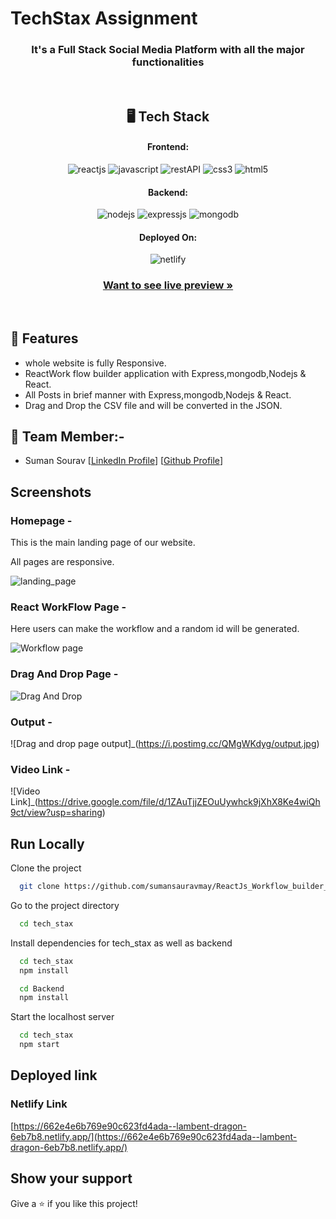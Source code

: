 # TechStax Assignment

<h3 align="center">It's a Full Stack Social Media Platform with all the major functionalities</h3>

<br/>

<h2 align="center">🖥️ Tech Stack</h2>

<h4 align="center">Frontend:</h4>
<p align="center">
  <img src="https://img.shields.io/badge/React (18.2.0)-20232A?style=for-the-badge&logo=react&logoColor=61DAFB" alt="reactjs" />
  <img src="https://img.shields.io/badge/JavaScript-323330?style=for-the-badge&logo=javascript&logoColor=F7DF1E" alt="javascript" />
  <img src="https://img.shields.io/badge/Rest_API-02303A?style=for-the-badge&logo=react-router&logoColor=white" alt="restAPI" />
  <img src="https://img.shields.io/badge/CSS3-1572B6?style=for-the-badge&logo=css3&logoColor=white" alt="css3" />
  <img src="https://img.shields.io/badge/HTML5-E34F26?style=for-the-badge&logo=html5&logoColor=white" alt="html5" />
</p>
<h4 align="center">Backend:</h4>

<p align="center">
  <img src="https://img.shields.io/badge/Node.js (16.14.2)-339933?style=for-the-badge&logo=nodedotjs&logoColor=white" alt="nodejs" />
  <img src="https://img.shields.io/badge/Express.js (4.18.1)-000000?style=for-the-badge&logo=express&logoColor=white" alt="expressjs" />
  <img src="https://img.shields.io/badge/MongoDB (6.0)-4EA94B?style=for-the-badge&logo=mongodb&logoColor=white" alt="mongodb" />
</p>

<h4 align="center">Deployed On:</h4>

<p align="center">
  <img src="https://i.postimg.cc/sgTZd54P/netlify.jpg" alt="netlify" />
</p>

<h3 align="center"><a href="https://662e4e6b769e90c623fd4ada--lambent-dragon-6eb7b8.netlify.app/"><strong>Want to see live preview »</strong></a></h3>

<br/>

## 🚀 Features
-   whole website is fully Responsive.
-   ReactWork flow builder application with Express,mongodb,Nodejs & React.
-   All Posts in brief manner with Express,mongodb,Nodejs & React.
-   Drag and Drop the CSV file and will be converted in the JSON.


## 🚀 Team Member:-

-   Suman Sourav [[LinkedIn Profile](https://www.linkedin.com/in/suman-saurav-06896b231/)] [[Github Profile](https://github.com/sumansauravmay/)]


## Screenshots

### Homepage -

This is the main landing page of our website.

All pages are responsive.

![landing_page](https://i.postimg.cc/Dz9FKd65/landing.jpg)


### React WorkFlow Page -

Here users can make the workflow and a random id will be generated.
 
 ![Workflow page](https://i.postimg.cc/Dz9FKd65/landing.jpg)

### Drag And Drop Page -

![Drag And Drop](https://i.postimg.cc/RFxrYCCD/draganddrop.jpg)

### Output -

![Drag and drop page output]_(https://i.postimg.cc/QMgWKdyg/output.jpg)

### Video Link -

![Video Link]_(https://drive.google.com/file/d/1ZAuTjjZEOuUywhck9jXhX8Ke4wiQh9ct/view?usp=sharing)

## Run Locally

Clone the project

```bash
  git clone https://github.com/sumansauravmay/ReactJs_Workflow_builder_application.git
```

Go to the project directory

```bash
  cd tech_stax

```

Install dependencies for tech_stax as well as backend

```bash
  cd tech_stax
  npm install
```

```bash
  cd Backend
  npm install
```

Start the localhost server

```bash
  cd tech_stax
  npm start
```

## Deployed link

### Netlify Link

[https://662e4e6b769e90c623fd4ada--lambent-dragon-6eb7b8.netlify.app/](https://662e4e6b769e90c623fd4ada--lambent-dragon-6eb7b8.netlify.app/)

## Show your support

Give a ⭐️ if you like this project!
